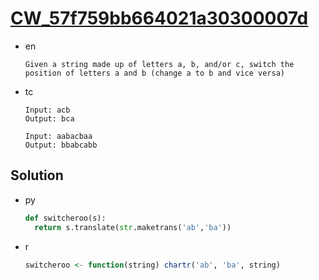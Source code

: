 # [CW_57f759bb664021a30300007d](https://www.codewars.com/kata/57f759bb664021a30300007d)

* en

  ```en
  Given a string made up of letters a, b, and/or c, switch the position of letters a and b (change a to b and vice versa)
  ```

* tc

  ```tc
  Input: acb
  Output: bca

  Input: aabacbaa
  Output: bbabcabb
  ```

## Solution

* py

  ```py
  def switcheroo(s):
    return s.translate(str.maketrans('ab','ba'))
  ```

* r

  ```r
  switcheroo <- function(string) chartr('ab', 'ba', string)
  ```
